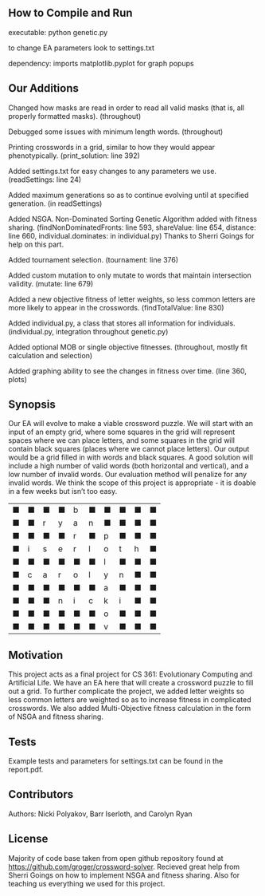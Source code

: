 ## How to Compile and Run

executable: python genetic.py

to change EA parameters look to settings.txt

dependency: imports matplotlib.pyplot for graph popups

## Our Additions

Changed how masks are read in order to read all valid masks (that is,
all properly formatted masks). (throughout)

Debugged some issues with minimum length words. (throughout)

Printing crosswords in a grid, similar to how they would appear phenotypically. (print_solution: line 392)

Added settings.txt for easy changes to any parameters we use. (readSettings: line 24)

Added maximum generations so as to continue evolving until at specified generation. (in readSettings)

Added NSGA.  Non-Dominated Sorting Genetic Algorithm added with fitness sharing. (findNonDominatedFronts: line 593, shareValue: line 654, distance: line 660, individual.dominates: in individual.py)
Thanks to Sherri Goings for help on this part.

Added tournament selection. (tournament: line 376)

Added custom mutation to only mutate to words that maintain intersection validity. (mutate: line 679)

Added a new objective fitness of letter weights, so less common letters are more likely to appear in the crosswords. (findTotalValue: line 830)

Added individual.py, a class that stores all information for individuals. (individual.py, integration throughout genetic.py)

Added optional MOB or single objective fitnesses. (throughout, mostly fit calculation and selection)

Added graphing ability to see the changes in fitness over time. (line 360, plots)


## Synopsis

Our EA will evolve to make a viable crossword puzzle. We will start with an input of an empty grid, where some squares in the grid will represent spaces where we can place letters, and some squares in the grid will contain black squares (places where we cannot place letters). Our output would be a grid filled in with words and black squares.  A good solution will include a high number of valid words (both horizontal and vertical), and a low number of invalid words. Our evaluation method will penalize for any invalid words. We think the scope of this project is appropriate - it is doable in a few weeks but isn’t too easy.

|   |   |   |   |   |   |   |   |   |   |
|---|---|---|---|---|---|---|---|---|---|
| ■ | ■ | ■ | ■ | b | ■ | ■ | ■ | ■ | ■ |
| ■ | ■ | r | y | a | n | ■ | ■ | ■ | ■ |
| ■ | ■ | ■ | ■ | r | ■ | p | ■ | ■ | ■ |
| ■ | i | s | e | r | l | o | t | h | ■ |
| ■ | ■ | ■ | ■ | ■ | ■ | l | ■ | ■ | ■ |
| ■ | c | a | r | o | l | y | n | ■ | ■ |
| ■ | ■ | ■ | ■ | ■ | ■ | a | ■ | ■ | ■ |
| ■ | ■ | ■ | n | i | c | k | i | ■ | ■ |
| ■ | ■ | ■ | ■ | ■ | ■ | o | ■ | ■ | ■ |
| ■ | ■ | ■ | ■ | ■ | ■ | v | ■ | ■ | ■ |
## Motivation

This project acts as a final project for CS 361: Evolutionary Computing and Artificial Life.  We have an EA here that will create a crossword puzzle to fill out a grid.  To further complicate the project, we added letter weights so less common letters are weighted so as to increase fitness in complicated crosswords.  We also added Multi-Objective fitness calculation in the form of NSGA and fitness sharing.

## Tests

Example tests and parameters for settings.txt can be found in the report.pdf.

## Contributors

Authors:  Nicki Polyakov, Barr Iserloth, and Carolyn Ryan

## License

Majority of code base taken from open github repository found at https://github.com/groger/crossword-solver. Recieved great help from Sherri Goings on how to implement NSGA and fitness sharing.  Also for teaching us everything we used for this project.
